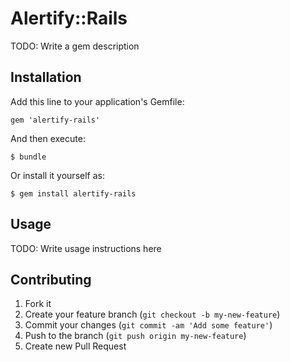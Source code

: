 # Alertify::Rails

TODO: Write a gem description

## Installation

Add this line to your application's Gemfile:

    gem 'alertify-rails'

And then execute:

    $ bundle

Or install it yourself as:

    $ gem install alertify-rails

## Usage

TODO: Write usage instructions here

## Contributing

1. Fork it
2. Create your feature branch (`git checkout -b my-new-feature`)
3. Commit your changes (`git commit -am 'Add some feature'`)
4. Push to the branch (`git push origin my-new-feature`)
5. Create new Pull Request
